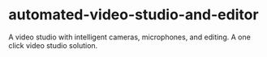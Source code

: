 # automated-video-studio-and-editor
A video studio with intelligent cameras, microphones, and editing. A one click video studio solution.
